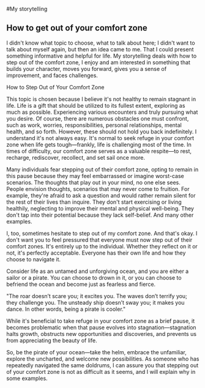 #My storytelling
## How to get out of your comfort zone
I didn't know what topic to choose, what to talk about here; I didn't want to talk about myself again, but then an idea came to me. That I could present something informative and helpful for life. My storytelling deals with how to step out of the comfort zone, I enjoy and am interested in something that builds your character, moves you forward, gives you a sense of improvement, and faces challenges.

How to Step Out of Your Comfort Zone

This topic is chosen because I believe it's not healthy to remain stagnant in life. Life is a gift that should be utilized to its fullest extent, exploring as much as possible. Experiencing various encounters and truly pursuing what you desire. Of course, there are numerous obstacles one must confront, such as work, worries, responsibilities, personal relationships, mental health, and so forth. However, these should not hold you back indefinitely. I understand it's not always easy. It's normal to seek refuge in your comfort zone when life gets tough—frankly, life is challenging most of the time. In times of difficulty, our comfort zone serves as a valuable respite—to rest, recharge, rediscover, recollect, and set sail once more.

Many individuals fear stepping out of their comfort zone, opting to remain in this pause because they may feel embarrassed or imagine worst-case scenarios. The thoughts that play out in your mind, no one else sees. People envision thoughts, scenarios that may never come to fruition. For example, they're afraid to ask a question and would rather remain silent for the rest of their lives than inquire. They don't start exercising or living healthily, neglecting to improve their mental and physical well-being. They don't tap into their potential because they lack self-belief. And many other examples.

I, too, sometimes hesitate to step out of my comfort zone. And that's okay. I don't want you to feel pressured that everyone must now step out of their comfort zones. It's entirely up to the individual. Whether they reflect on it or not, it's perfectly acceptable. Everyone has their own life and how they choose to navigate it.

Consider life as an untamed and unforgiving ocean, and you are either a sailor or a pirate. You can choose to drown in it, or you can choose to befriend the ocean and become just as fearless and fierce.

"The roar doesn’t scare you; it excites you. The waves don’t terrify you; they challenge you. The unsteady ship doesn’t sway you; it makes you dance. In other words, being a pirate is cooler."

While it's beneficial to take refuge in your comfort zone as a brief pause, it becomes problematic when that pause evolves into stagnation—stagnation halts growth, obstructs new opportunities and discoveries, and prevents us from appreciating the beauty of life.

So, be the pirate of your ocean—take the helm, embrace the unfamiliar, explore the uncharted, and welcome new possibilities. As someone who has repeatedly navigated the same doldrums, I can assure you that stepping out of your comfort zone is not as difficult as it seems, and I will explain why in some examples.
